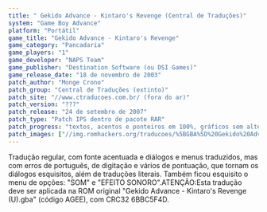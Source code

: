 ```yaml
---
title: " Gekido Advance - Kintaro's Revenge (Central de Traduções)"
system: "Game Boy Advance"
platform: "Portátil"
game_title: "Gekido Advance - Kintaro's Revenge"
game_category: "Pancadaria"
game_players: "1"
game_developer: "NAPS Team"
game_publisher: "Destination Software (ou DSI Games)"
game_release_date: "18 de novembro de 2003"
patch_author: "Monge Crono"
patch_group: "Central de Traduções (extinto)"
patch_site: "//www.ctraducoes.com.br/ (fora do ar)"
patch_version: "???"
patch_release: "24 de setembro de 2007"
patch_type: "Patch IPS dentro de pacote RAR"
patch_progress: "textos, acentos e ponteiros em 100%, gráficos sem alterações"
patch_images: ["//img.romhackers.org/traducoes/%5BGBA%5D%20Gekido%20Advance%20-%20Kintaro's%20Revenge%20-%20Central%20de%20Tradu%C3%A7%C3%B5es%20-%201.png","//img.romhackers.org/traducoes/%5BGBA%5D%20Gekido%20Advance%20-%20Kintaro's%20Revenge%20-%20Central%20de%20Tradu%C3%A7%C3%B5es%20-%202.png","//img.romhackers.org/traducoes/%5BGBA%5D%20Gekido%20Advance%20-%20Kintaro's%20Revenge%20-%20Central%20de%20Tradu%C3%A7%C3%B5es%20-%203.png"]
---
```

Tradução regular, com fonte acentuada e diálogos e menus traduzidos, mas com erros de português, de digitação e vários de pontuação, que tornam os diálogos esquisitos, além de traduções literais. Também ficou esquisito o menu de opções: "SOM" e "EFEITO SONORO".ATENÇÃO:Esta tradução deve ser aplicada na ROM original "Gekido Advance - Kintaro's Revenge (U).gba" (código AGEE), com CRC32 6BBC5F4D.